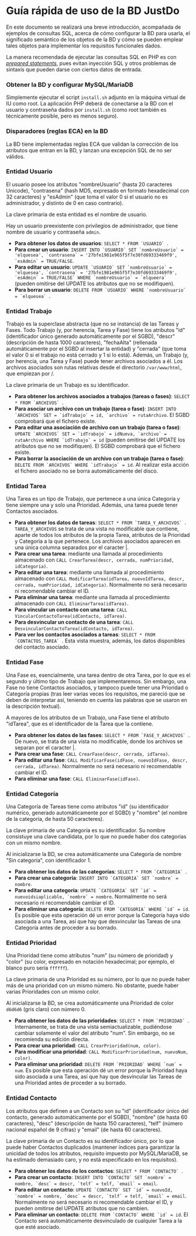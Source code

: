 # Guía rápida de uso de la BD JustDo

En este documento se realizará una breve introducción, acompañada de ejemplos de consultas SQL, acerca de cómo configurar la BD para usarla, el significado semántico de los objetos de la BD y cómo se pueden emplear tales objetos para implementar los requisitos funcionales dados.

La manera recomendada de ejecutar las consultas SQL en PHP es con [_prepared statements_](http://php.net/manual/en/mysqli.quickstart.prepared-statements.php), pues evitan inyección SQL y otros problemas de sintaxis que pueden darse con ciertos datos de entrada.

### Obtener la BD y configurar MySQL/MariaDB

Simplemente ejecutar el script `install.sh` adjunto en la máquina virtual de IU como root. La aplicación PHP deberá de conectarse a la BD con el usuario y contraseña dados por `install.sh` (como root también es técnicamente posible, pero es menos seguro).

### Disparadores (reglas ECA) en la BD

La BD tiene implementadas reglas ECA que validan la corrección de los atributos que entran en la BD, y lanzan una excepción SQL de no ser válidos.

### Entidad Usuario

El usuario posee los atributos "nombreUsuario" (hasta 20 caracteres Unicode), "contrasena" (hash MD5, expresado en formato hexadecimal con 32 caracteres) y "esAdmin" (que toma el valor 0 si el usuario no es administrador, y distinto de 0 en caso contrario).

La clave primaria de esta entidad es el nombre de usuario.

Hay un usuario preexistente con privilegios de administrador, que tiene nombre de usuario y contraseña ``admin``.

- **Para obtener los datos de usuarios**: ``SELECT * FROM `USUARIO` ``.
- **Para crear un usuario**: ``INSERT INTO `USUARIO` SET `nombreUsuario` = 'elquesea', `contrasena` = '27bfe1981e965f5f7e30fd69333469f9', `esAdmin` = TRUE/FALSE``.
- **Para editar un usuario**: ``UPDATE `USUARIO` SET `nombreUsuario` = 'elquesea', `contrasena` = '27bfe1981e965f5f7e30fd69333469f9', `esAdmin` = TRUE/FALSE` WHERE `nombreUsuario` = `elqueera` `` (pueden omitirse del UPDATE los atributos que no se modifiquen).
- **Para borrar un usuario**: ``DELETE FROM `USUARIO` WHERE `nombreUsuario` = `elquesea` ``.

### Entidad Trabajo

Trabajo es la superclase abstracta (que no se instancia) de las Tareas y Fases. Todo Trabajo (y, por herencia, Tarea y Fase) tiene los atributos "id" (identificador único generado automáticamente por el SGBD), "descr" (descripción de hasta 1000 caracteres), "fechaAlta" (rellenada automáticamente por el SGBD al insertar la entidad) y "cerrada" (que toma el valor 0 si el trabajo no está cerrado y 1 si lo está). Además, un Trabajo (y, por herencia, una Tarea y Fase) puede tener archivos asociados a él. Los archivos asociados son rutas relativas desde el directorio ``/var/www/html``, que empiezan por /.

La clave primaria de un Trabajo es su identificador.

- **Para obtener los archivos asociados a trabajos (tareas o fases)**: ``SELECT * FROM `ARCHIVOS` ``.
- **Para asociar un archivo con un trabajo (tarea o fase)**: ``INSERT INTO `ARCHIVOS` SET = `idTrabajo` = id, `archivo` = rutaArchivo``. El SGBD comprobará que el fichero existe.
- **Para editar una asociación de archivo con un trabajo (tarea o fase)**: ``UPDATE `ARCHIVOS` SET = `idTrabajo` = idNueva, `archivo` = rutaArchivo WHERE `idTrabajo` = id`` (pueden omitirse del UPDATE los atributos que no se modifiquen). El SGBD comprobará que el fichero existe.
- **Para borrar la asociación de un archivo con un trabajo (tarea o fase)**: ``DELETE FROM `ARCHIVOS` WHERE `idTrabajo` = id``. Al realizar esta acción el fichero asociado no se borra automáticamente del disco.

### Entidad Tarea

Una Tarea es un tipo de Trabajo, que pertenece a una única Categoría y tiene siempre una y solo una Prioridad. Además, una tarea puede tener Contactos asociados.

- **Para obtener los datos de tareas**: ``SELECT * FROM `TAREA_Y_ARCHIVOS` ``. `TAREA_Y_ARCHIVOS` se trata de una vista no modificable que contiene, aparte de todos los atributos de la propia Tarea, atributos de la Prioridad y Categoría a la que pertenece. Los archivos asociados aparecen en una única columna separados por el caracter |.
- **Para crear una tarea**: mediante una llamada al procedimiento almacenado con ``CALL CrearTarea(descr, cerrada, numPrioridad, idCategoria)``.
- **Para editar una tarea**: mediante una llamada al procedimiento almacenado con ``CALL ModificarTarea(idTarea, nuevoIdTarea, descr, cerrada, numPrioridad, idCategoria)``. Normalmente no será necesario ni recomendable cambiar el ID.
- **Para eliminar una tarea**: mediante una llamada al procedimiento almacenado con ``CALL EliminarTarea(idTarea)``.
- **Para vincular un contacto con una tarea**: ``CALL VincularContactoTarea(idContacto, idTarea)``.
- **Para desvincular un contacto de una tarea**: ``CALL DesvincularContactoTarea(idContacto, idTarea)``.
- **Para ver los contactos asociados a tareas**: ``SELECT * FROM `CONTACTOS_TAREA` ``. Esta vista muestra, además, los datos disponibles del contacto asociado.

### Entidad Fase

Una Fase es, esencialmente, una tarea dentro de otra Tarea, por lo que es el segundo y último tipo de Trabajo que implementaremos. Sin embargo, una Fase no tiene Contactos asociados, y tampoco puede tener una Prioridad o Categoría propias (tras leer varias veces los requisitos, me pareció que se deben de interpretar así, teniendo en cuenta las palabras que se usaron en la descripción textual).

A mayores de los atributos de un Trabajo, una Fase tiene el atributo "idTarea", que es el identificador de la Tarea que la contiene.

- **Para obtener los datos de las fases**: ``SELECT * FROM `FASE_Y_ARCHIVOS` ``. De nuevo, se trata de una vista no modificable, donde los archivos se separan por el caracter |.
- **Para crear una fase**: ``CALL CrearFase(descr, cerrada, idTarea)``.
- **Para editar una fase**: ``CALL ModificarFase(idFase, nuevoIdFase, descr, cerrada, idTarea)``. Normalmente no será necesario ni recomendable cambiar el ID.
- **Para eliminar una fase**: ``CALL EliminarFase(idFase)``.

### Entidad Categoría

Una Categoría de Tareas tiene como atributos "id" (su identificador numérico, generado automáticamente por el SGBD) y "nombre" (el nombre de la categoría, de hasta 50 caracteres).

La clave primaria de una Categoría es su identificador. Su nombre consistuye una clave candidata, por lo que no puede haber dos categorías con un mismo nombre.

Al inicializarse la BD, se crea automáticamente una Categoría de nombre "Sin categoría", con identificador 1.

- **Para obtener los datos de las categorías**: ``SELECT * FROM `CATEGORIA` ``.
- **Para crear una categoría**: ``INSERT INTO `CATEGORIA` SET `nombre` = nombre``.
- **Para editar una categoría**: ``UPDATE `CATEGORIA` SET `id` = nuevoidsiaplicable, `nombre` = nombre``. Normalmente no será necesario ni recomendable cambiar el ID.
- **Para eliminar una categoría**: ``DELETE FROM `CATEGORIA` WHERE `id` = id``. Es posible que esta operación dé un error porque la Categoría haya sido asociada a una Tarea, así que hay que desvincular las Tareas de una Categoría antes de proceder a su borrado.

### Entidad Prioridad

Una Prioridad tiene como atributos "num" (su número de prioridad) y "color" (su color, expresado en notación hexadecimal; por ejemplo, el blanco puro sería `ffffff`).

La clave primaria de una Prioridad es su número, por lo que no puede haber más de una prioridad con un mismo número. No obstante, puede haber varias Prioridades con un mismo color.

Al inicializarse la BD, se crea automáticamente una Prioridad de color `d6d6d6` (gris claro) con número 0.

- **Para obtener los datos de las prioridades**: ``SELECT * FROM `PRIORIDAD` ``. Internamente, se trata de una vista semiactualizable, pudiéndose cambiar solamente el valor del atributo "num". Sin embargo, no se recomienda su edición directa.
- **Para crear una prioridad**: ``CALL CrearPrioridad(num, color)``.
- **Para modificar una prioridad**: ``CALL ModificarPrioridad(num, nuevoNum, color)``.
- **Para eliminar una prioridad**: ``DELETE FROM `PRIORIDAD` WHERE `num` = num``. Es posible que esta operación dé un error porque la Prioridad haya sido asociada a una Tarea, así que hay que desvincular las Tareas de una Prioridad antes de proceder a su borrado.

### Entidad Contacto

Los atributos que definen a un Contacto son su "id" (identificador único del contacto, generado automáticamente por el SGBD), "nombre" (de hasta 60 caracteres), "desc" (descripción de hasta 150 caracteres), "telf" (número nacional español de 9 cifras) y "email" (de hasta 60 caracteres).

La clave primaria de un Contacto es su identificador único, por lo que puede haber Contactos duplicados (mantener índices para garantizar la unicidad de todos los atributos, requisito impuesto por MySQL/MariaDB, se ha estimado demasiado caro, y no está especificado en los requisitos).

- **Para obtener los datos de los contactos**: ``SELECT * FROM `CONTACTO` ``.
- **Para crear un contacto**: ``INSERT INTO `CONTACTO` SET `nombre` = nombre, `desc` = descr, `telf` = telf, `email` = email``.
- **Para editar un contacto**: ``UPDATE `CONTACTO` SET `id` = nuevoId, `nombre` = nombre, `desc` = descr, `telf` = telf, `email` = email``. Normalmente no será necesario ni recomendable cambiar el ID, y pueden omitirse del UPDATE atributos que no cambien.
- **Para eliminar un contacto**: ``DELETE FROM `CONTACTO` WHERE `id` = id``. El Contacto será automáticamente desvinculado de cualquier Tarea a la que esté asociado.